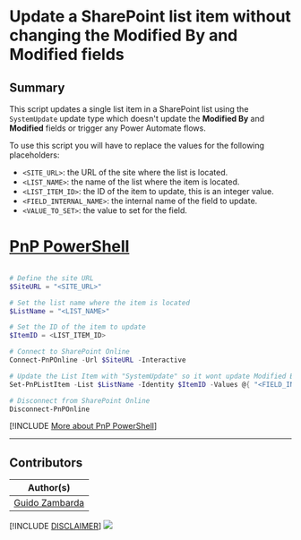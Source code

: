 

# Update a SharePoint list item without changing the Modified By and Modified fields

## Summary

This script updates a single list item in a SharePoint list using the `SystemUpdate` update type which doesn't update the **Modified By** and **Modified** fields or trigger any Power Automate flows.

To use this script you will have to replace the values for the following placeholders:
- `<SITE_URL>`: the URL of the site where the list is located.
- `<LIST_NAME>`: the name of the list where the item is located.
- `<LIST_ITEM_ID>`: the ID of the item to update, this is an integer value.
- `<FIELD_INTERNAL_NAME>`: the internal name of the field to update.
- `<VALUE_TO_SET>`: the value to set for the field.


# [PnP PowerShell](#tab/pnpps)

```powershell

# Define the site URL
$SiteURL = "<SITE_URL>"

# Set the list name where the item is located
$ListName = "<LIST_NAME>"

# Set the ID of the item to update
$ItemID = <LIST_ITEM_ID>

# Connect to SharePoint Online
Connect-PnPOnline -Url $SiteURL -Interactive

# Update the List Item with "SystemUpdate" so it wont update Modified By and Modified fields or trigger any Power Automate flows
Set-PnPListItem -List $ListName -Identity $ItemID -Values @{ "<FIELD_INTERNAL_NAME>" = "<VALUE_TO_SET>"} -UpdateType SystemUpdate

# Disconnect from SharePoint Online
Disconnect-PnPOnline

```

[!INCLUDE [More about PnP PowerShell](../../docfx/includes/MORE-PNPPS.md)]


***


## Contributors

| Author(s) |
|-----------|
| [Guido Zambarda](https://github.com/guidozam) |


[!INCLUDE [DISCLAIMER](../../docfx/includes/DISCLAIMER.md)]
<img src="https://m365-visitor-stats.azurewebsites.net/script-samples/scripts/spo-update-list-item-as-system" aria-hidden="true" />
